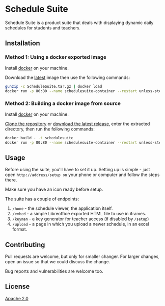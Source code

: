 # Schedule Suite

Schedule Suite is a product suite that deals with displaying dynamic daily schedules for students and teachers.

## Installation
### Method 1: Using a docker exported image
Install [docker](https://www.docker.com/) on your machine.

Download the [latest](https://github.com/NadavTasher/ScheduleSuite/releases/latest) image then use the following commands:
```bash
gunzip -c ScheduleSuite.tar.gz | docker load
docker run -p 80:80 --name schedulesuite-container --restart unless-stopped -d schedulesuite
```
### Method 2: Building a docker image from source
Install [docker](https://www.docker.com/) on your machine.

[Clone the repository](https://github.com/NadavTasher/ScheduleSuite/archive/master.zip) or [download the latest release](https://github.com/NadavTasher/ScheduleSuite/releases/latest), enter the extracted directory, then run the following commands:
```bash
docker build . -t schedulesuite
docker run -p 80:80 --name schedulesuite-container --restart unless-stopped -d schedulesuite
```

## Usage
Before using the suite, you'll have to set it up.
Setting up is simple - just open `http://address/setup on` your phone or computer and follow the steps there.

Make sure you have an icon ready before setup.

The suite has a couple of endpoints:
1. `/home` - the schedule viewer, the application itself.
2. `/embed` - a simple Libreoffice exported HTML file to use in iframes.
3. `/keyman` - a key generator for teacher access (if disabled by `/setup`)
4. `/upload` - a page in which you upload a newer schedule, in an excel format.

## Contributing
Pull requests are welcome, but only for smaller changer.
For larger changes, open an issue so that we could discuss the change.

Bug reports and vulnerabilities are welcome too. 
## License
[Apache 2.0](https://choosealicense.com/licenses/apache-2.0/)